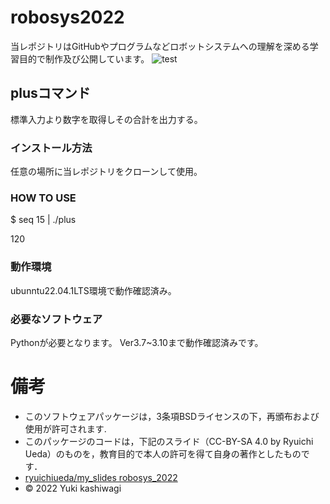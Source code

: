 # robosys2022
当レポジトリはGitHubやプログラムなどロボットシステムへの理解を深める学習目的で制作及び公開しています。
![test](https://github.com/kashwagi/robosys2022/actions/workflows/test.yml/badge.svg)

## plusコマンド
標準入力より数字を取得しその合計を出力する。
### インストール方法
任意の場所に当レポジトリをクローンして使用。
### HOW TO USE
$ seq 15 | ./plus

120
### 動作環境
ubunntu22.04.1LTS環境で動作確認済み。
### 必要なソフトウェア
Pythonが必要となります。  Ver3.7~3.10まで動作確認済みです。

# 備考
  * このソフトウェアパッケージは，3条項BSDライセンスの下，再頒布および使用が許可されます.
  * このパッケージのコードは，下記のスライド（CC-BY-SA 4.0 by Ryuichi Ueda）のものを，教育目的で本人の許可を得て自身の著作としたものです．
  * [ryuichiueda/my_slides robosys_2022](https://github.com/ryuichiueda/my_slides/tree/master/robosys_2022)
  * © 2022 Yuki kashiwagi
